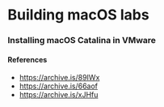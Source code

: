 # Building macOS labs

### Installing macOS Catalina in VMware

#### References
- https://archive.is/89IWx
- https://archive.is/66aof
- https://archive.is/xJHfu
